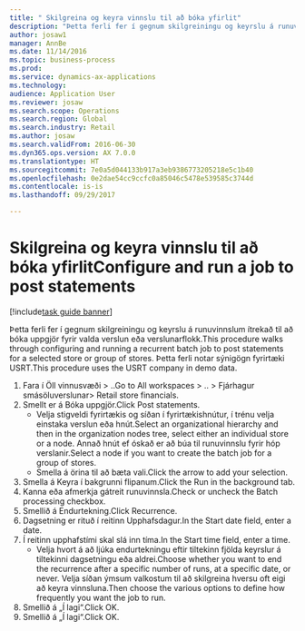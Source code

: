 ```yaml
--- 
title: " Skilgreina og keyra vinnslu til að bóka yfirlit"
description: "Þetta ferli fer í gegnum skilgreiningu og keyrslu á runuvinnslum ítrekað til að bóka uppgjör fyrir valda verslun eða verslunarflokk."
author: josaw1
manager: AnnBe
ms.date: 11/14/2016
ms.topic: business-process
ms.prod: 
ms.service: dynamics-ax-applications
ms.technology: 
audience: Application User
ms.reviewer: josaw
ms.search.scope: Operations
ms.search.region: Global
ms.search.industry: Retail
ms.author: josaw
ms.search.validFrom: 2016-06-30
ms.dyn365.ops.version: AX 7.0.0
ms.translationtype: HT
ms.sourcegitcommit: 7e0a5d044133b917a3eb9386773205218e5c1b40
ms.openlocfilehash: 0e2dae54cc9ccfc0a85046c5478e539585c3744d
ms.contentlocale: is-is
ms.lasthandoff: 09/29/2017

---
```

# <a name="configure-and-run-a-job-to-post-statements"></a><span data-ttu-id="4d077-103"> Skilgreina og keyra vinnslu til að bóka yfirlit</span><span class="sxs-lookup"><span data-stu-id="4d077-103">Configure and run a job to post statements</span></span>

[!include[task guide banner](../includes/task-guide-banner.md)]

<span data-ttu-id="4d077-104">Þetta ferli fer í gegnum skilgreiningu og keyrslu á runuvinnslum ítrekað til að bóka uppgjör fyrir valda verslun eða verslunarflokk.</span><span class="sxs-lookup"><span data-stu-id="4d077-104">This procedure walks through configuring and running a recurrent batch job to post statements for a selected store or group of stores.</span></span> <span data-ttu-id="4d077-105">Þetta ferli notar sýnigögn fyrirtæki USRT.</span><span class="sxs-lookup"><span data-stu-id="4d077-105">This procedure uses the USRT company in demo data.</span></span>

1. <span data-ttu-id="4d077-106">Fara í Öll vinnusvæði > ..</span><span class="sxs-lookup"><span data-stu-id="4d077-106">Go to All workspaces > ..</span></span> <span data-ttu-id="4d077-107">> Fjárhagur smásöluverslunar</span><span class="sxs-lookup"><span data-stu-id="4d077-107">> Retail store financials.</span></span>
2. <span data-ttu-id="4d077-108">Smellt er á Bóka uppgjör.</span><span class="sxs-lookup"><span data-stu-id="4d077-108">Click Post statements.</span></span>
    * <span data-ttu-id="4d077-109">Velja stigveldi fyrirtækis og síðan í fyrirtækishnútur, í trénu velja einstaka verslun eða hnút.</span><span class="sxs-lookup"><span data-stu-id="4d077-109">Select an organizational hierarchy and then in the organization nodes tree, select either an individual store or a node.</span></span> <span data-ttu-id="4d077-110">Annað hnút ef óskað er að búa til runuvinnslu fyrir hóp verslanir.</span><span class="sxs-lookup"><span data-stu-id="4d077-110">Select a node if you want to create the batch job for a group of stores.</span></span>  
    * <span data-ttu-id="4d077-111">Smella á örina til að bæta vali.</span><span class="sxs-lookup"><span data-stu-id="4d077-111">Click the arrow to add your selection.</span></span>  
3. <span data-ttu-id="4d077-112">Smella á Keyra í bakgrunni flipanum.</span><span class="sxs-lookup"><span data-stu-id="4d077-112">Click the Run in the background tab.</span></span>
4. <span data-ttu-id="4d077-113">Kanna eða afmerkja gátreit runuvinnsla.</span><span class="sxs-lookup"><span data-stu-id="4d077-113">Check or uncheck the Batch processing checkbox.</span></span>
5. <span data-ttu-id="4d077-114">Smellið á Endurtekning.</span><span class="sxs-lookup"><span data-stu-id="4d077-114">Click Recurrence.</span></span>
6. <span data-ttu-id="4d077-115">Dagsetning er rituð í reitinn Upphafsdagur.</span><span class="sxs-lookup"><span data-stu-id="4d077-115">In the Start date field, enter a date.</span></span>
7. <span data-ttu-id="4d077-116">Í reitinn upphafstími skal slá inn tíma.</span><span class="sxs-lookup"><span data-stu-id="4d077-116">In the Start time field, enter a time.</span></span>
    * <span data-ttu-id="4d077-117">Velja hvort á að ljúka endurtekningu eftir tiltekinn fjölda keyrslur á tiltekinni dagsetningu eða aldrei.</span><span class="sxs-lookup"><span data-stu-id="4d077-117">Choose whether you want to end the recurrence after a specific number of runs, at a specific date, or never.</span></span> <span data-ttu-id="4d077-118">Velja síðan ýmsum valkostum til að skilgreina hversu oft eigi að keyra vinnsluna.</span><span class="sxs-lookup"><span data-stu-id="4d077-118">Then choose the various options to define how frequently you want the job to run.</span></span>  
8. <span data-ttu-id="4d077-119">Smellið á „Í lagi“.</span><span class="sxs-lookup"><span data-stu-id="4d077-119">Click OK.</span></span>
9. <span data-ttu-id="4d077-120">Smellið á „Í lagi“.</span><span class="sxs-lookup"><span data-stu-id="4d077-120">Click OK.</span></span>


